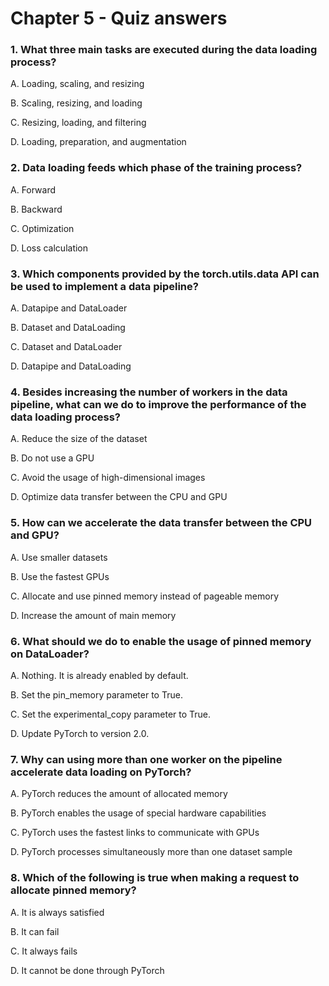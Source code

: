# Chapter 5 - Quiz answers

### 1. What three main tasks are executed during the data loading process?

A. Loading, scaling, and resizing

B. Scaling, resizing, and loading

C. Resizing, loading, and filtering

D. Loading, preparation, and augmentation

### 2. Data loading feeds which phase of the training process?

A. Forward

B. Backward

C. Optimization

D. Loss calculation

### 3. Which components provided by the torch.utils.data API can be used to implement a data pipeline?

A. Datapipe and DataLoader

B. Dataset and DataLoading

C. Dataset and DataLoader

D. Datapipe and DataLoading

### 4. Besides increasing the number of workers in the data pipeline, what can we do to improve the performance of the data loading process?

A. Reduce the size of the dataset

B. Do not use a GPU

C. Avoid the usage of high-dimensional images

D. Optimize data transfer between the CPU and GPU

### 5. How can we accelerate the data transfer between the CPU and GPU?

A. Use smaller datasets

B. Use the fastest GPUs

C. Allocate and use pinned memory instead of pageable memory

D. Increase the amount of main memory

### 6. What should we do to enable the usage of pinned memory on DataLoader?

A. Nothing. It is already enabled by default.

B. Set the pin_memory parameter to True.

C. Set the experimental_copy parameter to True.

D. Update PyTorch to version 2.0.

### 7. Why can using more than one worker on the pipeline accelerate data loading on PyTorch?

A. PyTorch reduces the amount of allocated memory

B. PyTorch enables the usage of special hardware capabilities

C. PyTorch uses the fastest links to communicate with GPUs

D. PyTorch processes simultaneously more than one dataset sample

### 8. Which of the following is true when making a request to allocate pinned memory?

A. It is always satisfied

B. It can fail

C. It always fails

D. It cannot be done through PyTorch
